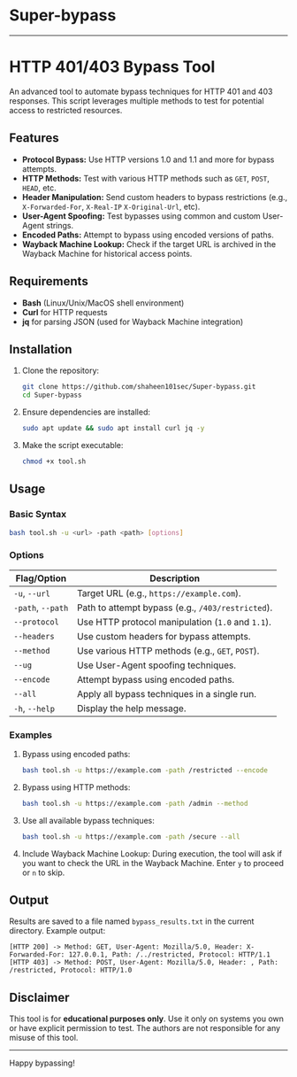# Super-bypass

---

# HTTP 401/403 Bypass Tool

An advanced tool to automate bypass techniques for HTTP 401 and 403 responses. This script leverages multiple methods to test for potential access to restricted resources.

## Features

- **Protocol Bypass:** Use HTTP versions 1.0 and 1.1 and more for bypass attempts.
- **HTTP Methods:** Test with various HTTP methods such as `GET`, `POST`, `HEAD`, etc.
- **Header Manipulation:** Send custom headers to bypass restrictions (e.g., `X-Forwarded-For`, `X-Real-IP` `X-Original-Url`, etc).
- **User-Agent Spoofing:** Test bypasses using common and custom User-Agent strings.
- **Encoded Paths:** Attempt to bypass using encoded versions of paths.
- **Wayback Machine Lookup:** Check if the target URL is archived in the Wayback Machine for historical access points.

## Requirements

- **Bash** (Linux/Unix/MacOS shell environment)
- **Curl** for HTTP requests
- **jq** for parsing JSON (used for Wayback Machine integration)

## Installation

1. Clone the repository:
   ```bash
   git clone https://github.com/shaheen101sec/Super-bypass.git
   cd Super-bypass
   ```

2. Ensure dependencies are installed:
   ```bash
   sudo apt update && sudo apt install curl jq -y
   ```

3. Make the script executable:
   ```bash
   chmod +x tool.sh
   ```

## Usage

### Basic Syntax

```bash
bash tool.sh -u <url> -path <path> [options]
```

### Options

| Flag/Option         | Description                                                  |
|---------------------|--------------------------------------------------------------|
| `-u`, `--url`       | Target URL (e.g., `https://example.com`).                     |
| `-path`, `--path`   | Path to attempt bypass (e.g., `/403/restricted`).             |
| `--protocol`        | Use HTTP protocol manipulation (`1.0` and `1.1`).            |
| `--headers`         | Use custom headers for bypass attempts.                      |
| `--method`          | Use various HTTP methods (e.g., `GET`, `POST`).              |
| `--ug`              | Use User-Agent spoofing techniques.                          |
| `--encode`          | Attempt bypass using encoded paths.                          |
| `--all`             | Apply all bypass techniques in a single run.                 |
| `-h`, `--help`      | Display the help message.                                     |

### Examples

1. Bypass using encoded paths:
   ```bash
   bash tool.sh -u https://example.com -path /restricted --encode
   ```

2. Bypass using HTTP methods:
   ```bash
   bash tool.sh -u https://example.com -path /admin --method
   ```

3. Use all available bypass techniques:
   ```bash
   bash tool.sh -u https://example.com -path /secure --all
   ```

4. Include Wayback Machine Lookup:
   During execution, the tool will ask if you want to check the URL in the Wayback Machine. Enter `y` to proceed or `n` to skip.

## Output

Results are saved to a file named `bypass_results.txt` in the current directory. Example output:
```
[HTTP 200] -> Method: GET, User-Agent: Mozilla/5.0, Header: X-Forwarded-For: 127.0.0.1, Path: /../restricted, Protocol: HTTP/1.1
[HTTP 403] -> Method: POST, User-Agent: Mozilla/5.0, Header: , Path: /restricted, Protocol: HTTP/1.0
```

## Disclaimer

This tool is for **educational purposes only**. Use it only on systems you own or have explicit permission to test. The authors are not responsible for any misuse of this tool.

---

Happy bypassing!
